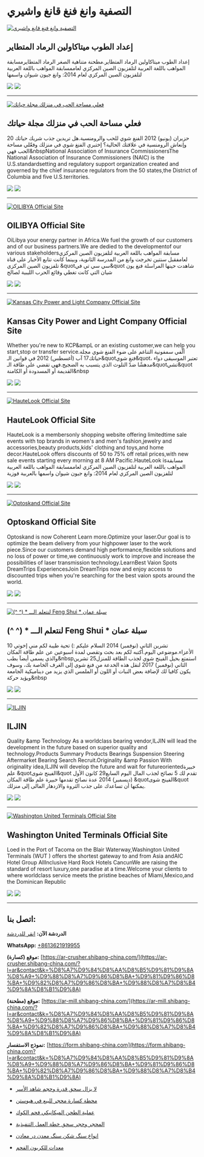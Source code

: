 # التصفية وانغ فنغ قانغ واشيري

<a href="https://swt.shibang-china.com/?n=lxq&l=ar&img&k=%D8%A7%D9%84%D8%AA%D8%B5%D9%81%D9%8A%D8%A9+%D9%88%D8%A7%D9%86%D8%BA+%D9%81%D9%86%D8%BA+%D9%82%D8%A7%D9%86%D8%BA+%D9%88%D8%A7%D8%B4%D9%8A%D8%B1%D9%8A" target="_blank">![التصفية وانغ فنغ قانغ واشيري](http://static.shibang-china.com/all-800x300/1284.jpg)</a>

## إعداد الطوب ميتاكاولين الرماد المتطاير
إعداد الطوب ميتاكاولين الرماد المتطاير.مطحنة متناهية الصغر الرماد المتطايرمسابقة المواهب باللغة العربية لتلفزيون الصين المركزي لعاممسابقة المواهب باللغة العربية لتلفزيون الصين المركزي لعام 2014: وانغ جيون شيوان واسمها


<a href="https://whatsapp.shibangsoft.com/WhatsApp.php" target="_blank" title="WhatsApp">![](http://static.shibang-china.com/icon/whatsapp.png)</a> <a href="https://swt.shibang-china.com/?n=lxq&l=ar&icon&k=%D8%A7%D9%84%D8%AA%D8%B5%D9%81%D9%8A%D8%A9+%D9%88%D8%A7%D9%86%D8%BA+%D9%81%D9%86%D8%BA+%D9%82%D8%A7%D9%86%D8%BA+%D9%88%D8%A7%D8%B4%D9%8A%D8%B1%D9%8A" target="_blank">![](http://static.shibang-china.com/icon/chat-ar.png)</a>

---

<a href="https://swt.shibang-china.com/?n=lxq&l=ar&img&k=%D8%A7%D9%84%D8%AA%D8%B5%D9%81%D9%8A%D8%A9+%D9%88%D8%A7%D9%86%D8%BA+%D9%81%D9%86%D8%BA+%D9%82%D8%A7%D9%86%D8%BA+%D9%88%D8%A7%D8%B4%D9%8A%D8%B1%D9%8A" target="_blank">![فعلي مساحة الحب في منزلك مجلة حياتك](http://static.shibang-china.com/all-800x300/1348.jpg)</a>

## فعلي مساحة الحب في منزلك مجلة حياتك
20 حزيران (يونيو) 2012 الفنغ شوي للحب والرومنسية.هل تريدين جذب شريك حياتك وإنعاش الرومنسية في علاقتك الحالية؟ إختبري الفنغ شوي في منزلك وفعّلي مساحة الحب فهي&nbspNational Association of Insurance CommissionersThe National Association of Insurance Commissioners (NAIC) is the U.S.standardsetting and regulatory support organization created and governed by the chief insurance regulators from the 50 states,the District of Columbia and five U.S.territories.


<a href="https://whatsapp.shibangsoft.com/WhatsApp.php" target="_blank" title="WhatsApp">![](http://static.shibang-china.com/icon/whatsapp.png)</a> <a href="https://swt.shibang-china.com/?n=lxq&l=ar&icon&k=%D8%A7%D9%84%D8%AA%D8%B5%D9%81%D9%8A%D8%A9+%D9%88%D8%A7%D9%86%D8%BA+%D9%81%D9%86%D8%BA+%D9%82%D8%A7%D9%86%D8%BA+%D9%88%D8%A7%D8%B4%D9%8A%D8%B1%D9%8A" target="_blank">![](http://static.shibang-china.com/icon/chat-ar.png)</a>

---

<a href="https://swt.shibang-china.com/?n=lxq&l=ar&img&k=%D8%A7%D9%84%D8%AA%D8%B5%D9%81%D9%8A%D8%A9+%D9%88%D8%A7%D9%86%D8%BA+%D9%81%D9%86%D8%BA+%D9%82%D8%A7%D9%86%D8%BA+%D9%88%D8%A7%D8%B4%D9%8A%D8%B1%D9%8A" target="_blank">![OILIBYA Official Site](http://static.shibang-china.com/all-800x300/296.jpg)</a>

## OILIBYA Official Site
OiLibya your energy partner in Africa.We fuel the growth of our customers and of our business partners.We are dedied to the developmentof our various stakeholdersمسابقة المواهب باللغة العربية لتلفزيون الصين المركزي لعامفقبل سنتين تخرجت وانغ من المدرسة الثانوية، وبينما كانت تتابع الأخبار على قناة تلفزيون الصين المركزي &quotسي سي تي في&quot شاهدت حينها المراسلة فنغ يون شيان التي كانت تغطي وقائع الحرب الليبية لصالح


<a href="https://whatsapp.shibangsoft.com/WhatsApp.php" target="_blank" title="WhatsApp">![](http://static.shibang-china.com/icon/whatsapp.png)</a> <a href="https://swt.shibang-china.com/?n=lxq&l=ar&icon&k=%D8%A7%D9%84%D8%AA%D8%B5%D9%81%D9%8A%D8%A9+%D9%88%D8%A7%D9%86%D8%BA+%D9%81%D9%86%D8%BA+%D9%82%D8%A7%D9%86%D8%BA+%D9%88%D8%A7%D8%B4%D9%8A%D8%B1%D9%8A" target="_blank">![](http://static.shibang-china.com/icon/chat-ar.png)</a>

---

<a href="https://swt.shibang-china.com/?n=lxq&l=ar&img&k=%D8%A7%D9%84%D8%AA%D8%B5%D9%81%D9%8A%D8%A9+%D9%88%D8%A7%D9%86%D8%BA+%D9%81%D9%86%D8%BA+%D9%82%D8%A7%D9%86%D8%BA+%D9%88%D8%A7%D8%B4%D9%8A%D8%B1%D9%8A" target="_blank">![Kansas City Power and Light Company Official Site](http://static.shibang-china.com/all-800x300/507.jpg)</a>

## Kansas City Power and Light Company Official Site
Whether you're new to KCP&ampL or an existing customer,we can help you start,stop or transfer service.ألّفي سمفونية التناغم على ضوء الفنغ شوي مجلة حياتك17 آب (أغسطس) 2012 في قوانين الـ&quotفنغ شوي&quot، تعتبر الموسيقى دواء مدهشًا ضدّ التلوث الذي يتسبب به الضجيج.فهي تقضي على طاقة الـ&quotتشي&quot القديمة أو المسدودة أو الكامنة&nbsp


<a href="https://whatsapp.shibangsoft.com/WhatsApp.php" target="_blank" title="WhatsApp">![](http://static.shibang-china.com/icon/whatsapp.png)</a> <a href="https://swt.shibang-china.com/?n=lxq&l=ar&icon&k=%D8%A7%D9%84%D8%AA%D8%B5%D9%81%D9%8A%D8%A9+%D9%88%D8%A7%D9%86%D8%BA+%D9%81%D9%86%D8%BA+%D9%82%D8%A7%D9%86%D8%BA+%D9%88%D8%A7%D8%B4%D9%8A%D8%B1%D9%8A" target="_blank">![](http://static.shibang-china.com/icon/chat-ar.png)</a>

---

<a href="https://swt.shibang-china.com/?n=lxq&l=ar&img&k=%D8%A7%D9%84%D8%AA%D8%B5%D9%81%D9%8A%D8%A9+%D9%88%D8%A7%D9%86%D8%BA+%D9%81%D9%86%D8%BA+%D9%82%D8%A7%D9%86%D8%BA+%D9%88%D8%A7%D8%B4%D9%8A%D8%B1%D9%8A" target="_blank">![HauteLook Official Site](http://static.shibang-china.com/all-800x300/1010.jpg)</a>

## HauteLook Official Site
HauteLook is a membersonly shopping website offering limitedtime sale events with top brands in women's and men's fashion,jewelry and accessories,beauty products,kids' clothing and toys,and home decor.HauteLook offers discounts of 50 to 75% off retail prices,with new sale events starting every morning at 8 AM Pacific.HauteLook isمسابقة المواهب باللغة العربية لتلفزيون الصين المركزي لعاممسابقة المواهب باللغة العربية لتلفزيون الصين المركزي لعام 2014: وانغ جيون شيوان واسمها بالعربية فوزية


<a href="https://whatsapp.shibangsoft.com/WhatsApp.php" target="_blank" title="WhatsApp">![](http://static.shibang-china.com/icon/whatsapp.png)</a> <a href="https://swt.shibang-china.com/?n=lxq&l=ar&icon&k=%D8%A7%D9%84%D8%AA%D8%B5%D9%81%D9%8A%D8%A9+%D9%88%D8%A7%D9%86%D8%BA+%D9%81%D9%86%D8%BA+%D9%82%D8%A7%D9%86%D8%BA+%D9%88%D8%A7%D8%B4%D9%8A%D8%B1%D9%8A" target="_blank">![](http://static.shibang-china.com/icon/chat-ar.png)</a>

---

<a href="https://swt.shibang-china.com/?n=lxq&l=ar&img&k=%D8%A7%D9%84%D8%AA%D8%B5%D9%81%D9%8A%D8%A9+%D9%88%D8%A7%D9%86%D8%BA+%D9%81%D9%86%D8%BA+%D9%82%D8%A7%D9%86%D8%BA+%D9%88%D8%A7%D8%B4%D9%8A%D8%B1%D9%8A" target="_blank">![Optoskand Official Site](http://static.shibang-china.com/all-800x300/1217.jpg)</a>

## Optoskand Official Site
Optoskand is now Coherent Learn more.Optimize your laser.Our goal is to optimize the beam delivery from your highpower laser to the work piece.Since our customers demand high performance,flexible solutions and no loss of power or time,we continuously work to improve and increase the possibilities of laser transmission technology.LearnBest Vaion Spots DreamTrips ExperiencesJoin DreamTrips now and enjoy access to discounted trips when you're searching for the best vaion spots around the world.


<a href="https://whatsapp.shibangsoft.com/WhatsApp.php" target="_blank" title="WhatsApp">![](http://static.shibang-china.com/icon/whatsapp.png)</a> <a href="https://swt.shibang-china.com/?n=lxq&l=ar&icon&k=%D8%A7%D9%84%D8%AA%D8%B5%D9%81%D9%8A%D8%A9+%D9%88%D8%A7%D9%86%D8%BA+%D9%81%D9%86%D8%BA+%D9%82%D8%A7%D9%86%D8%BA+%D9%88%D8%A7%D8%B4%D9%8A%D8%B1%D9%8A" target="_blank">![](http://static.shibang-china.com/icon/chat-ar.png)</a>

---

<a href="https://swt.shibang-china.com/?n=lxq&l=ar&img&k=%D8%A7%D9%84%D8%AA%D8%B5%D9%81%D9%8A%D8%A9+%D9%88%D8%A7%D9%86%D8%BA+%D9%81%D9%86%D8%BA+%D9%82%D8%A7%D9%86%D8%BA+%D9%88%D8%A7%D8%B4%D9%8A%D8%B1%D9%8A" target="_blank">![(^ ^) * لنتعلم الـــ Feng Shui * سبلة عمان](http://static.shibang-china.com/all-800x300/275.jpg)</a>

## (^ ^) * لنتعلم الـــ Feng Shui * سبلة عمان
10 تشرين الثاني (نوفمبر) 2014 السلام عليكم :) تحية طيبة لكم مني إخوتي الأعزاء.موضوعي اليوم.أكتبه لكم بعد بحث وتقصي لمدة اسبوعين عن علم طاقة المكان والذي يسمى أيضآ بطب&nbspاستمتع بحيل الفينج شوي لجذب الطاقة للمنزل25 تشرين الثاني (نوفمبر) 2017 لنقل هذه الخدعة من فنغ شوي إلى الغرف الخاصة بك، وسوف يكون كافيا لك لإضافة بعض النبات أو اللون أو الملمس الذي يزيد من ديناميكية الجامعة ويؤيد حركة&nbsp


<a href="https://whatsapp.shibangsoft.com/WhatsApp.php" target="_blank" title="WhatsApp">![](http://static.shibang-china.com/icon/whatsapp.png)</a> <a href="https://swt.shibang-china.com/?n=lxq&l=ar&icon&k=%D8%A7%D9%84%D8%AA%D8%B5%D9%81%D9%8A%D8%A9+%D9%88%D8%A7%D9%86%D8%BA+%D9%81%D9%86%D8%BA+%D9%82%D8%A7%D9%86%D8%BA+%D9%88%D8%A7%D8%B4%D9%8A%D8%B1%D9%8A" target="_blank">![](http://static.shibang-china.com/icon/chat-ar.png)</a>

---

<a href="https://swt.shibang-china.com/?n=lxq&l=ar&img&k=%D8%A7%D9%84%D8%AA%D8%B5%D9%81%D9%8A%D8%A9+%D9%88%D8%A7%D9%86%D8%BA+%D9%81%D9%86%D8%BA+%D9%82%D8%A7%D9%86%D8%BA+%D9%88%D8%A7%D8%B4%D9%8A%D8%B1%D9%8A" target="_blank">![ILJIN](http://static.shibang-china.com/all-800x300/1168.jpg)</a>

## ILJIN
Quality &amp Technology As a worldclass bearing vendor,ILJIN will lead the development in the future based on superior quality and technology.Products Summary Products Bearings Suspension Steering Aftermarket Bearing Search Recruit.Originality &amp Passion With originality idea,ILJIN will develop the future and wait for futureorientedخبيرة علم &quotالفينج شوى&quot تقدم لك 5 نصائح لجذب المال اليوم السابع29 كانون الأول (ديسمبر) 2014 عدة نصائح تقدمها خبيرة علم طاقة المكان &quotالفينج شوى&quot يمكنها أن تساعدك على جذب الثروة والازدهار المالى إلى منزلك.


<a href="https://whatsapp.shibangsoft.com/WhatsApp.php" target="_blank" title="WhatsApp">![](http://static.shibang-china.com/icon/whatsapp.png)</a> <a href="https://swt.shibang-china.com/?n=lxq&l=ar&icon&k=%D8%A7%D9%84%D8%AA%D8%B5%D9%81%D9%8A%D8%A9+%D9%88%D8%A7%D9%86%D8%BA+%D9%81%D9%86%D8%BA+%D9%82%D8%A7%D9%86%D8%BA+%D9%88%D8%A7%D8%B4%D9%8A%D8%B1%D9%8A" target="_blank">![](http://static.shibang-china.com/icon/chat-ar.png)</a>

---

<a href="https://swt.shibang-china.com/?n=lxq&l=ar&img&k=%D8%A7%D9%84%D8%AA%D8%B5%D9%81%D9%8A%D8%A9+%D9%88%D8%A7%D9%86%D8%BA+%D9%81%D9%86%D8%BA+%D9%82%D8%A7%D9%86%D8%BA+%D9%88%D8%A7%D8%B4%D9%8A%D8%B1%D9%8A" target="_blank">![Washington United Terminals Official Site](http://static.shibang-china.com/all-800x300/1113.jpg)</a>

## Washington United Terminals Official Site
Loed in the Port of Tacoma on the Blair Waterway,Washington United Terminals (WUT ) offers the shortest gateway to and from Asia andAIC Hotel Group AllInclusive Hard Rock Hotels CancunWe are raising the standard of resort luxury,one paradise at a time.Welcome your clients to where worldclass service meets the pristine beaches of Miami,Mexico,and the Dominican Republic


<a href="https://whatsapp.shibangsoft.com/WhatsApp.php" target="_blank" title="WhatsApp">![](http://static.shibang-china.com/icon/whatsapp.png)</a> <a href="https://swt.shibang-china.com/?l=ar&icon&k=%D8%A7%D9%84%D8%AA%D8%B5%D9%81%D9%8A%D8%A9+%D9%88%D8%A7%D9%86%D8%BA+%D9%81%D9%86%D8%BA+%D9%82%D8%A7%D9%86%D8%BA+%D9%88%D8%A7%D8%B4%D9%8A%D8%B1%D9%8A" target="_blank">![](http://static.shibang-china.com/icon/chat-ar.png)</a>

---
## اتصل بنا:

**الدردشة الآن:** [انقر للدردشة](https://swt.shibang-china.com?l=ar&contact&k=%D8%A7%D9%84%D8%AA%D8%B5%D9%81%D9%8A%D8%A9+%D9%88%D8%A7%D9%86%D8%BA+%D9%81%D9%86%D8%BA+%D9%82%D8%A7%D9%86%D8%BA+%D9%88%D8%A7%D8%B4%D9%8A%D8%B1%D9%8A)

**WhatsApp:**  [+8613621919955](https://whatsapp.shibangsoft.com/WhatsApp.php)

**موقع (كسارة):** [https://ar-crusher.shibang-china.com/](https://ar-crusher.shibang-china.com/?l=ar&contact&k=%D8%A7%D9%84%D8%AA%D8%B5%D9%81%D9%8A%D8%A9+%D9%88%D8%A7%D9%86%D8%BA+%D9%81%D9%86%D8%BA+%D9%82%D8%A7%D9%86%D8%BA+%D9%88%D8%A7%D8%B4%D9%8A%D8%B1%D9%8A)

**موقع (مطحنة):** [https://ar-mill.shibang-china.com/](https://ar-mill.shibang-china.com/?l=ar&contact&k=%D8%A7%D9%84%D8%AA%D8%B5%D9%81%D9%8A%D8%A9+%D9%88%D8%A7%D9%86%D8%BA+%D9%81%D9%86%D8%BA+%D9%82%D8%A7%D9%86%D8%BA+%D9%88%D8%A7%D8%B4%D9%8A%D8%B1%D9%8A)

**نموذج الاستفسار:** [https://form.shibang-china.com](https://form.shibang-china.com?l=ar&contact&k=%D8%A7%D9%84%D8%AA%D8%B5%D9%81%D9%8A%D8%A9+%D9%88%D8%A7%D9%86%D8%BA+%D9%81%D9%86%D8%BA+%D9%82%D8%A7%D9%86%D8%BA+%D9%88%D8%A7%D8%B4%D9%8A%D8%B1%D9%8A)

* [لا يزال سحق قدرة وحجم شاهد الأسر](../45/%D9%84%D8%A7%20%D9%8A%D8%B2%D8%A7%D9%84%20%D8%B3%D8%AD%D9%82%20%D9%82%D8%AF%D8%B1%D8%A9%20%D9%88%D8%AD%D8%AC%D9%85%20%D8%B4%D8%A7%D9%87%D8%AF%20%D8%A7%D9%84%D8%A3%D8%B3%D8%B1.md)

* [محطة كسارة محجر للبيع في هيوستن](../43/%D9%85%D8%AD%D8%B7%D8%A9%20%D9%83%D8%B3%D8%A7%D8%B1%D8%A9%20%D9%85%D8%AD%D8%AC%D8%B1%20%D9%84%D9%84%D8%A8%D9%8A%D8%B9%20%D9%81%D9%8A%20%D9%87%D9%8A%D9%88%D8%B3%D8%AA%D9%86.md)

* [عملية الطحن الميكانيكي فحم الكوك](../42/%D8%B9%D9%85%D9%84%D9%8A%D8%A9%20%D8%A7%D9%84%D8%B7%D8%AD%D9%86%20%D8%A7%D9%84%D9%85%D9%8A%D9%83%D8%A7%D9%86%D9%8A%D9%83%D9%8A%20%D9%81%D8%AD%D9%85%20%D8%A7%D9%84%D9%83%D9%88%D9%83.md)

* [المحجر وحجر سحق خطة العمل التنفيذية](../45/%D8%A7%D9%84%D9%85%D8%AD%D8%AC%D8%B1%20%D9%88%D8%AD%D8%AC%D8%B1%20%D8%B3%D8%AD%D9%82%20%D8%AE%D8%B7%D8%A9%20%D8%A7%D9%84%D8%B9%D9%85%D9%84%20%D8%A7%D9%84%D8%AA%D9%86%D9%81%D9%8A%D8%B0%D9%8A%D8%A9.md)

* [انواع سنگ شکن سنگ معدن در معادن](../41/%D8%A7%D9%86%D9%88%D8%A7%D8%B9%20%D8%B3%D9%86%DA%AF%20%D8%B4%DA%A9%D9%86%20%D8%B3%D9%86%DA%AF%20%D9%85%D8%B9%D8%AF%D9%86%20%D8%AF%D8%B1%20%D9%85%D8%B9%D8%A7%D8%AF%D9%86.md)

* [معدات للكربون الفحم](../45/%D9%85%D8%B9%D8%AF%D8%A7%D8%AA%20%D9%84%D9%84%D9%83%D8%B1%D8%A8%D9%88%D9%86%20%D8%A7%D9%84%D9%81%D8%AD%D9%85.md)